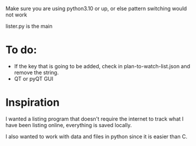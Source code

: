 Make sure you are using python3.10 or up, or else pattern switching would not work

lister.py is the main

# To do:
* If the key that is going to be added, check in plan-to-watch-list.json and remove the string.
* QT or pyQT GUI

# Inspiration 
I wanted a listing program that doesn't require the internet to track what I have been listing online, everything is saved locally.

I also wanted to work with data and files in python since it is easier than C.
